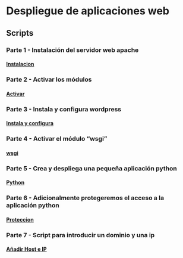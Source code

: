 # Despliegue de aplicaciones web
## Scripts
### Parte 1 - Instalación del servidor web apache
#### [Instalacion]()

### Parte 2 - Activar los módulos
#### [Activar]()

### Parte 3 - Instala y configura wordpress
#### [Instala y configura]()

### Parte 4 - Activar el módulo “wsgi”
#### [wsgi]()

### Parte 5 - Crea y despliega una pequeña aplicación python
#### [Python]()

### Parte 6 - Adicionalmente protegeremos el acceso a la aplicación python
#### [Proteccion]()

### Parte 7 - Script para introducir un dominio y una ip
#### [Añadir Host e IP]()
